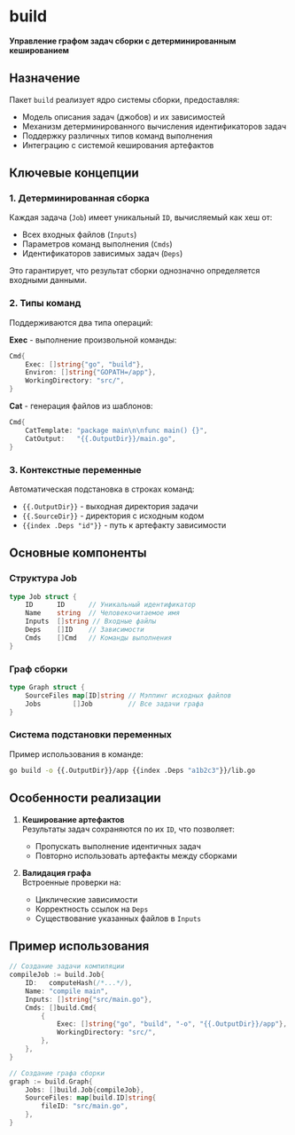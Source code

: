 # build

**Управление графом задач сборки с детерминированным кешированием**

## Назначение

Пакет `build` реализует ядро системы сборки, предоставляя:
- Модель описания задач (джобов) и их зависимостей
- Механизм детерминированного вычисления идентификаторов задач
- Поддержку различных типов команд выполнения
- Интеграцию с системой кеширования артефактов

## Ключевые концепции

### 1. Детерминированная сборка
Каждая задача (`Job`) имеет уникальный `ID`, вычисляемый как хеш от:
- Всех входных файлов (`Inputs`)
- Параметров команд выполнения (`Cmds`)
- Идентификаторов зависимых задач (`Deps`)

Это гарантирует, что результат сборки однозначно определяется входными данными.

### 2. Типы команд
Поддерживаются два типа операций:

**Exec** - выполнение произвольной команды:
```go
Cmd{
    Exec: []string{"go", "build"},
    Environ: []string{"GOPATH=/app"},
    WorkingDirectory: "src/",
}
```

**Cat** - генерация файлов из шаблонов:
```go
Cmd{
    CatTemplate: "package main\n\nfunc main() {}",
    CatOutput:   "{{.OutputDir}}/main.go",
}
```

### 3. Контекстные переменные
Автоматическая подстановка в строках команд:
- `{{.OutputDir}}` - выходная директория задачи
- `{{.SourceDir}}` - директория с исходным кодом
- `{{index .Deps "id"}}` - путь к артефакту зависимости

## Основные компоненты

### Структура Job
```go
type Job struct {
    ID      ID      // Уникальный идентификатор
    Name    string  // Человекочитаемое имя
    Inputs  []string // Входные файлы
    Deps    []ID    // Зависимости
    Cmds    []Cmd   // Команды выполнения
}
```

### Граф сборки
```go
type Graph struct {
    SourceFiles map[ID]string // Мэппинг исходных файлов
    Jobs        []Job         // Все задачи графа
}
```

### Система подстановки переменных
Пример использования в команде:
```bash
go build -o {{.OutputDir}}/app {{index .Deps "a1b2c3"}}/lib.go
```

## Особенности реализации

1. **Кеширование артефактов**  
   Результаты задач сохраняются по их `ID`, что позволяет:
   - Пропускать выполнение идентичных задач
   - Повторно использовать артефакты между сборками

2. **Валидация графа**  
   Встроенные проверки на:
   - Циклические зависимости
   - Корректность ссылок на `Deps`
   - Существование указанных файлов в `Inputs`

## Пример использования

```go
// Создание задачи компиляции
compileJob := build.Job{
    ID:   computeHash(/*...*/),
    Name: "compile main",
    Inputs: []string{"src/main.go"},
    Cmds: []build.Cmd{
        {
            Exec: []string{"go", "build", "-o", "{{.OutputDir}}/app"},
            WorkingDirectory: "src/",
        },
    },
}

// Создание графа сборки
graph := build.Graph{
    Jobs: []build.Job{compileJob},
    SourceFiles: map[build.ID]string{
        fileID: "src/main.go",
    },
}
```
